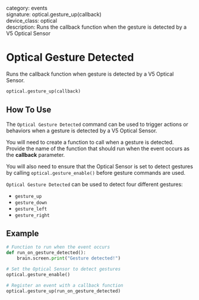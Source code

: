 category: events  
signature: optical.gesture_up(callback)   
device_class: optical  
description: Runs the callback function when the gesture is detected by a V5 Optical Sensor  

# Optical Gesture Detected

Runs the callback function when gesture is detected by a V5 Optical Sensor.

```python
optical.gesture_up(callback)
```

## How To Use

The `Optical Gesture Detected` command can be used to trigger actions or behaviors when a gesture is detected by a V5 Optical Sensor.

You will need to create a function to call when a gesture is detected. Provide the name of the function that should run when the event occurs as the **callback** parameter.

You will also need to ensure that the Optical Sensor is set to detect gestures by calling `optical.gesture_enable()` before gesture commands are used.

`Optical Gesture Detected` can be used to detect four different gestures:

- `gesture_up`
- `gesture_down`
- `gesture_left`
- `gesture_right`

## Example

```python
# Function to run when the event occurs
def run_on_gesture_detected():
    brain.screen.print("Gesture detected!")

# Set the Optical Sensor to detect gestures
optical.gesture_enable()

# Register an event with a callback function
optical.gesture_up(run_on_gesture_detected)
```

<advanced>
</advanced>







